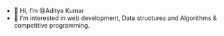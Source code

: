- 👋 Hi, I’m @Aditya Kumar
- 👀 I’m interested in web development, Data structures and Algorithms & competitive programming.

<!---
Aditya10T/Aditya10T is a ✨ special ✨ repository because its `README.md` (this file) appears on your GitHub profile.
You can click the Preview link to take a look at your changes.
--->

